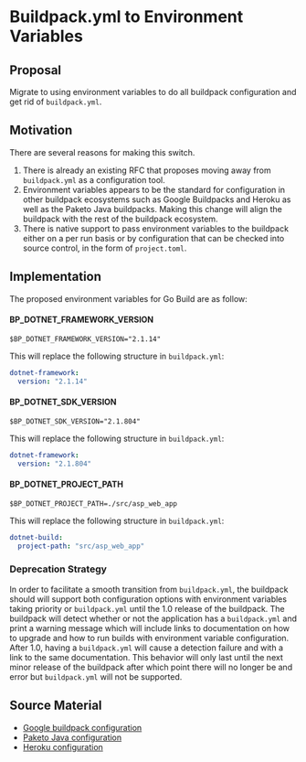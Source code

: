 # Buildpack.yml to Environment Variables

## Proposal

Migrate to using environment variables to do all buildpack configuration and
get rid of `buildpack.yml`.

## Motivation

There are several reasons for making this switch.
1. There is already an existing RFC that proposes moving away from
   `buildpack.yml` as a configuration tool.
1. Environment variables appears to be the standard for configuration in other
   buildpack ecosystems such as Google Buildpacks and Heroku as well as the
   Paketo Java buildpacks. Making this change will align the buildpack with the
   rest of the buildpack ecosystem.
1. There is native support to pass environment variables to the buildpack
   either on a per run basis or by configuration that can be checked into
   source control, in the form of `project.toml`.

## Implementation
The proposed environment variables for Go Build are as follow:

#### BP_DOTNET_FRAMEWORK_VERSION
```shell
$BP_DOTNET_FRAMEWORK_VERSION="2.1.14"
```
This will replace the following structure in `buildpack.yml`:
```yaml
dotnet-framework:
  version: "2.1.14"
```

#### BP_DOTNET_SDK_VERSION
```shell
$BP_DOTNET_SDK_VERSION="2.1.804"
```
This will replace the following structure in `buildpack.yml`:
```yaml
dotnet-framework:
  version: "2.1.804"
```

#### BP_DOTNET_PROJECT_PATH
```shell
$BP_DOTNET_PROJECT_PATH=./src/asp_web_app
```
This will replace the following structure in `buildpack.yml`:
```yaml
dotnet-build:
  project-path: "src/asp_web_app"
```

### Deprecation Strategy
In order to facilitate a smooth transition from `buildpack.yml`, the buildpack
should will support both configuration options with environment variables
taking priority or `buildpack.yml` until the 1.0 release of the buildpack. The
buildpack will detect whether or not the application has a `buildpack.yml` and
print a warning message which will include links to documentation on how to
upgrade and how to run builds with environment variable configuration. After
1.0, having a `buildpack.yml` will cause a detection failure and with a link to
the same documentation. This behavior will only last until the next minor
release of the buildpack after which point there will no longer be and error
but `buildpack.yml` will not be supported.

## Source Material
* [Google buildpack configuration](https://github.com/GoogleCloudPlatform/buildpacks#language-idiomatic-configuration-options)
* [Paketo Java configuration](https://paketo.io/docs/buildpacks/language-family-buildpacks/java)
* [Heroku configuration](https://github.com/heroku/java-buildpack#customizing)
